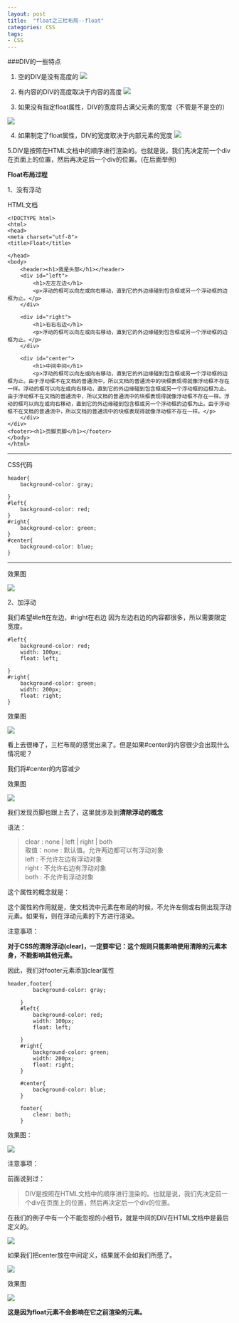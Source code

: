 ```yaml
---
layout: post
title:  "float之三栏布局--float"
categories: CSS
tags:
- CSS
---
```


###DIV的一些特点
1. 空的DIV是没有高度的
![](http://i.imgur.com/Rp5uv9C.png)

1. 有内容的DIV的高度取决于内容的高度
![](http://i.imgur.com/jof6lke.png)

1. 如果没有指定float属性，DIV的宽度将占满父元素的宽度（不管是不是空的）

![](http://i.imgur.com/Y4USDZv.png)

4. 如果制定了float属性，DIV的宽度取决于内部元素的宽度
![](http://i.imgur.com/YCU06cY.png)

5.DIV是按照在HTML文档中的顺序进行渲染的。也就是说，我们先决定前一个div在页面上的位置，然后再决定后一个div的位置。(在后面举例)


**Float布局过程**

1、没有浮动

HTML文档

    <!DOCTYPE html>
    <html>
    <head>
    <meta charset="utf-8">
    <title>Float</title>
       
    </head>
    <body>
    	<header><h1>我是头部</h1></header>
    	<div id="left">
    		<h1>左左左边</h1>
    		<p>浮动的框可以向左或向右移动，直到它的外边缘碰到包含框或另一个浮动框的边框为止。</p>	
    	</div>
    
    	<div id="right">
    		<h1>右右右边</h1>
    		<p>浮动的框可以向左或向右移动，直到它的外边缘碰到包含框或另一个浮动框的边框为止。</p>	
    	</div>
    
    	<div id="center">
    		<h1>中间中间</h1>
    		<p>浮动的框可以向左或向右移动，直到它的外边缘碰到包含框或另一个浮动框的边框为止。由于浮动框不在文档的普通流中，所以文档的普通流中的块框表现得就像浮动框不存在一样。浮动的框可以向左或向右移动，直到它的外边缘碰到包含框或另一个浮动框的边框为止。由于浮动框不在文档的普通流中，所以文档的普通流中的块框表现得就像浮动框不存在一样。浮动的框可以向左或向右移动，直到它的外边缘碰到包含框或另一个浮动框的边框为止。由于浮动框不在文档的普通流中，所以文档的普通流中的块框表现得就像浮动框不存在一样。</p>
    	</div>
    </div>
    <footer><h1>页脚页脚</h1></footer>
    </body>
    </html>

*******************************************************************************************
 CSS代码

    header{
		background-color: gray;
	
	}
	#left{
		background-color: red;
	}
	#right{
		background-color: green;
	}
	#center{
		background-color: blue;
	}

***********************************************************************************************

效果图

![](http://i.imgur.com/fvGgCyz.png)

2、加浮动

我们希望#left在左边，#right在右边
因为左边右边的内容都很多，所以需要限定宽度。

    #left{
		background-color: red;
		width: 100px;
		float: left;
		
	}
	#right{
		background-color: green;
		width: 200px;
		float: right;
	}

效果图

![](http://i.imgur.com/S8kvRTC.png)

看上去很棒了，三栏布局的感觉出来了。但是如果#center的内容很少会出现什么情况呢？

我们将#center的内容减少

效果图

![](http://i.imgur.com/9kWmLot.png)

我们发现页脚也跟上去了，这里就涉及到**清除浮动的概念**

  语法：       

>  clear : none | left | right | both       
>  取值：none  :  默认值。允许两边都可以有浮动对象        
>  left :  不允许左边有浮动对象        
>  right  :  不允许右边有浮动对象        
>  both  :  不允许有浮动对象

这个属性的概念就是：

这个属性的作用就是，使文档流中元素在布局的时候，不允许左侧或右侧出现浮动元素。如果有，则在浮动元素的下方进行渲染。

注意事项：

**对于CSS的清除浮动(clear)，一定要牢记：这个规则只能影响使用清除的元素本身，不能影响其他元素。**

因此，我们对footer元素添加clear属性

    header,footer{
    		background-color: gray;
    	
    	}
    	#left{
    		background-color: red;
    		width: 100px;
    		float: left;
    		
    	}
    	#right{
    		background-color: green;
    		width: 200px;
    		float: right;
    	}
    
    	#center{
    		background-color: blue;
    	}
    
    	footer{
    		clear: both;
    	}
    

效果图：

![](http://i.imgur.com/HyC0vIq.png)


注意事项：

前面说到过：
> DIV是按照在HTML文档中的顺序进行渲染的。也就是说，我们先决定前一个div在页面上的位置，然后再决定后一个div的位置。

在我们的例子中有一个不能忽视的小细节，就是中间的DIV在HTML文档中是最后定义的。

![](http://i.imgur.com/Kb24JHW.png)

如果我们把center放在中间定义，结果就不会如我们所愿了。

![](http://i.imgur.com/lrmqGGn.png)

效果图

![](http://i.imgur.com/Py8kzd6.png)

**这是因为float元素不会影响在它之前渲染的元素。**